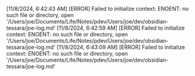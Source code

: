 [11/8/2024, 6:42:43 AM] [ERROR] Failed to initialize context: ENOENT: no such file or directory, open '/Users/joe/Documents/Life/Notes/pdev/Users/joe/dev/obsidian-tessara/joe-log.md'
[11/8/2024, 6:42:59 AM] [ERROR] Failed to initialize context: ENOENT: no such file or directory, open '/Users/joe/Documents/Life/Notes/pdev/Users/joe/dev/obsidian-tessara/joe-log.md'
[11/8/2024, 6:43:09 AM] [ERROR] Failed to initialize context: ENOENT: no such file or directory, open '/Users/joe/Documents/Life/Notes/pdev/Users/joe/dev/obsidian-tessara/joe-log.md'
